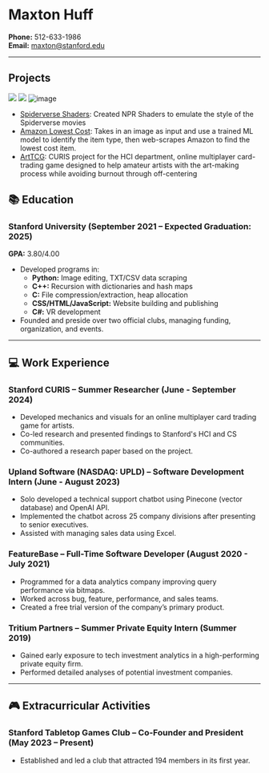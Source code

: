 # Maxton Huff
**Phone:** 512-633-1986  
**Email:** [maxton@stanford.edu](maxton@stanford.edu)

---
## Projects
![](https://github.com/user-attachments/assets/abbedce1-002f-4f5f-a822-53c31c68946b)
![](https://cardadfar.github.io/cs348k/assets/rgbnegative.gif)
![image](https://github.com/user-attachments/assets/f60c0212-0987-4e98-9b44-1e646fdfdda2)

- [Spiderverse Shaders](https://cardadfar.github.io/cs348k/): Created NPR Shaders to emulate the style of the Spiderverse movies
- [Amazon Lowest Cost](https://github.com/Maxton-Huff/cs131FinalProject): Takes in an image as input and use a trained ML model to identify the item type, then web-scrapes Amazon to find the lowest cost item.
- [ArtTCG](Art_TCG_Paper.pdf): CURIS project for the HCI department, online multiplayer card-trading game designed to help amateur artists with the art-making process while avoiding burnout through off-centering

## 📚 Education

### Stanford University (September 2021 – Expected Graduation: 2025)  
**GPA:** 3.80/4.00  
- Developed programs in:
  - **Python:** Image editing, TXT/CSV data scraping  
  - **C++:** Recursion with dictionaries and hash maps  
  - **C:** File compression/extraction, heap allocation  
  - **CSS/HTML/JavaScript:** Website building and publishing
  - **C#:** VR development  
- Founded and preside over two official clubs, managing funding, organization, and events.

---

## 💻 Work Experience

### **Stanford CURIS** – Summer Researcher (June - September 2024)  
- Developed mechanics and visuals for an online multiplayer card trading game for artists.  
- Co-led research and presented findings to Stanford's HCI and CS communities.  
- Co-authored a research paper based on the project.  

### **Upland Software (NASDAQ: UPLD)** – Software Development Intern (June - August 2023)  
- Solo developed a technical support chatbot using Pinecone (vector database) and OpenAI API.  
- Implemented the chatbot across 25 company divisions after presenting to senior executives.  
- Assisted with managing sales data using Excel.

### **FeatureBase** – Full-Time Software Developer (August 2020 - July 2021)  
- Programmed for a data analytics company improving query performance via bitmaps.  
- Worked across bug, feature, performance, and sales teams.
- Created a free trial version of the company’s primary product.

### **Tritium Partners** – Summer Private Equity Intern (Summer 2019)  
- Gained early exposure to tech investment analytics in a high-performing private equity firm.  
- Performed detailed analyses of potential investment companies.

---

## 🎮 Extracurricular Activities

### **Stanford Tabletop Games Club** – Co-Founder and President (May 2023 – Present)  
- Established and led a club that attracted 194 members in its first year.
